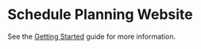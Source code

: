 Schedule Planning Website
=========================

See the [Getting Started](https://github.com/eecs183/SchedulePlanningWebsite/wiki/Getting-Started) guide for more information.
